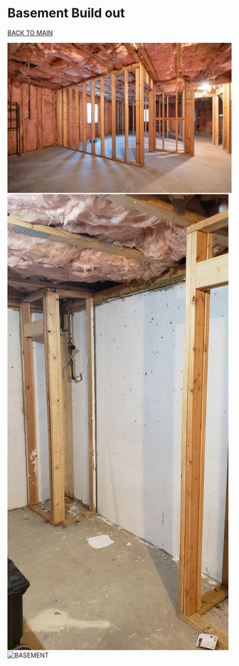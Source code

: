 # Basement Build out
[BACK TO MAIN](/README.md)



![BASEMENT](./basement.png)
![BASEMENT](./20210327_184642.jpg)
![BASEMENT](./20210915_132117.jpg)
